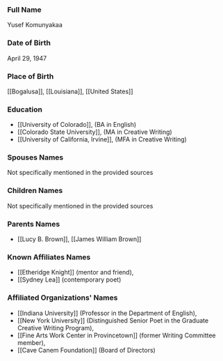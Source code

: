 ### Full Name

Yusef Komunyakaa

### Date of Birth

April 29, 1947

### Place of Birth

[[Bogalusa]], [[Louisiana]], [[United States]]

### Education

- [[University of Colorado]], (BA in English)
- [[Colorado State University]], (MA in Creative Writing)
- [[University of California, Irvine]], (MFA in Creative Writing)

### Spouses Names

Not specifically mentioned in the provided sources

### Children Names

Not specifically mentioned in the provided sources

### Parents Names

- [[Lucy B. Brown]], [[James William Brown]]

### Known Affiliates Names

- [[Etheridge Knight]] (mentor and friend),
- [[Sydney Lea]] (contemporary poet)

### Affiliated Organizations' Names

- [[Indiana University]] (Professor in the Department of English),
- [[New York University]] (Distinguished Senior Poet in the Graduate Creative Writing Program),
- [[Fine Arts Work Center in Provincetown]] (former Writing Committee member),
- [[Cave Canem Foundation]] (Board of Directors)